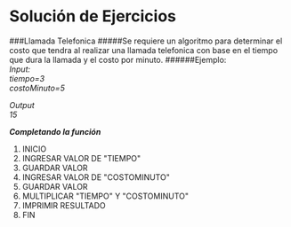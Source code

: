 Solución de Ejercicios
======================
###Llamada Telefonica
#####Se requiere un algoritmo para determinar el costo que tendra al realizar una llamada telefonica con base en el tiempo que dura la llamada y el costo por minuto.
######Ejemplo:  
_Input:_    
_tiempo=3_    
_costoMinuto=5_

_Output_    
_15_

___Completando la función___

1. INICIO
2. INGRESAR VALOR DE "TIEMPO"
3. GUARDAR VALOR
4. INGRESAR VALOR DE "COSTOMINUTO"
5. GUARDAR VALOR
6. MULTIPLICAR "TIEMPO" Y "COSTOMINUTO"
7. IMPRIMIR RESULTADO
8. FIN
